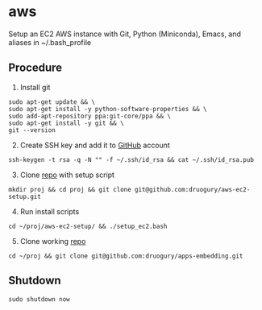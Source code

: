 # aws  
Setup an EC2 AWS instance with Git, Python (Miniconda), Emacs, and aliases in ~/.bash_profile

## Procedure  
1. Install git
```{r, engine='bash', submit}
sudo apt-get update && \
sudo apt-get install -y python-software-properties && \
sudo add-apt-repository ppa:git-core/ppa && \
sudo apt-get install -y git && \
git --version
```

2. Create SSH key and add it to [GitHub](https://github.com/settings/keys) account 
```{r, engine='bash', submit} 
ssh-keygen -t rsa -q -N "" -f ~/.ssh/id_rsa && cat ~/.ssh/id_rsa.pub
```

3. Clone [repo](https://github.com/druogury/aws-ec2-setup) with setup script
```{r, engine='bash', submit}
mkdir proj && cd proj && git clone git@github.com:druogury/aws-ec2-setup.git
```

4. Run install scripts
```{r, engine='bash', submit}
cd ~/proj/aws-ec2-setup/ && ./setup_ec2.bash
```

5. Clone working [repo](https://github.com/druogury/apps_install) 
```{r, engine='bash', submit}
cd ~/proj && git clone git@github.com:druogury/apps-embedding.git
```

## Shutdown
```{r, engine='bash', submit}
sudo shutdown now
```
